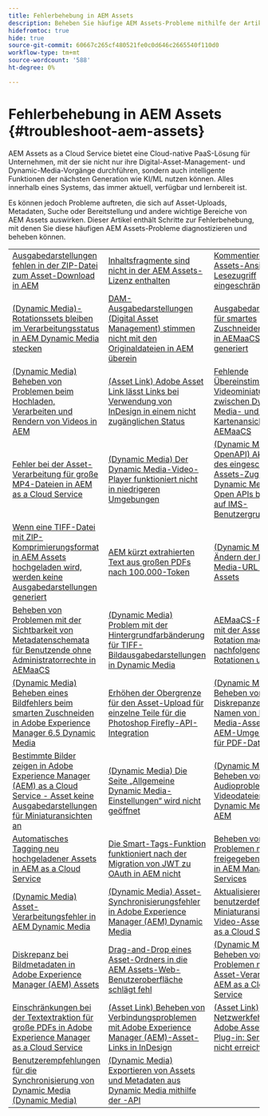 ```yaml
---
title: Fehlerbehebung in AEM Assets
description: Beheben Sie häufige AEM Assets-Probleme mithilfe der Artikel-Links für wichtige AEM Assets s=Bereiche wie Uploads, Metadaten, Suche, Bereitstellung usw.
hidefromtoc: true
hide: true
source-git-commit: 60667c265cf480521fe0c0d646c2665540f110d0
workflow-type: tm+mt
source-wordcount: '588'
ht-degree: 0%

---
```



# Fehlerbehebung in AEM Assets {#troubleshoot-aem-assets}

AEM Assets as a Cloud Service bietet eine Cloud-native PaaS-Lösung für Unternehmen, mit der sie nicht nur ihre Digital-Asset-Management- und Dynamic-Media-Vorgänge durchführen, sondern auch intelligente Funktionen der nächsten Generation wie KI/ML nutzen können. Alles innerhalb eines Systems, das immer aktuell, verfügbar und lernbereit ist.

Es können jedoch Probleme auftreten, die sich auf Asset-Uploads, Metadaten, Suche oder Bereitstellung und andere wichtige Bereiche von AEM Assets auswirken. Dieser Artikel enthält Schritte zur Fehlerbehebung, mit denen Sie diese häufigen AEM Assets-Probleme diagnostizieren und beheben können.

<table>
  <tbody>
  <tr>
    <td><a href="https://experienceleague.adobe.com/de/docs/experience-cloud-kcs/kbarticles/ka-27140">Ausgabedarstellungen fehlen in der ZIP-Datei zum Asset-Download in AEM</a> </td>
    <td><a href="https://experienceleague.adobe.com/de/docs/experience-cloud-kcs/kbarticles/ka-26616">Inhaltsfragmente sind nicht in der AEM Assets-Lizenz enthalten</a> </td>
    <td><a href="https://experienceleague.adobe.com/de/docs/experience-cloud-kcs/kbarticles/ka-26928">Kommentieren in der Assets-Ansicht trotz Lesezugriff eingeschränkt</a> </td> 
    </tr>
    <tr>
    <td><a href="https://experienceleague.adobe.com/de/docs/experience-cloud-kcs/kbarticles/ka-26715"> (Dynamic Media)-Rotationssets bleiben im Verarbeitungsstatus in AEM Dynamic Media stecken</a> </td>
    <td><a href="https://experienceleague.adobe.com/de/docs/experience-cloud-kcs/kbarticles/ka-26639">DAM-Ausgabedarstellungen (Digital Asset Management) stimmen nicht mit den Originaldateien in AEM überein</a> </td>
    <td><a href="https://experienceleague.adobe.com/de/docs/experience-cloud-kcs/kbarticles/ka-26873">Ausgabedarstellungen für smartes Zuschneiden werden in AEMaaCS nicht generiert</a> </td> 
    </tr>
    <tr>
    <td><a href="https://experienceleague.adobe.com/de/docs/experience-cloud-kcs/kbarticles/ka-26533">(Dynamic Media) Beheben von Problemen beim Hochladen, Verarbeiten und Rendern von Videos in AEM</a> </td>
    <td><a href="https://experienceleague.adobe.com/de/docs/experience-cloud-kcs/kbarticles/ka-26922">(Asset Link) Adobe Asset Link lässt Links bei Verwendung von InDesign in einem nicht zugänglichen Status</a> </td>
    <td><a href="https://experienceleague.adobe.com/de/docs/experience-cloud-kcs/kbarticles/ka-26677">Fehlende Übereinstimmung der Videominiaturen zwischen Dynamic Media- und DAM-Kartenansicht in AEMaaCS</a> </td> 
    </tr>
    <tr>
  <td><a href="https://experienceleague.adobe.com/de/docs/experience-cloud-kcs/kbarticles/ka-26610">Fehler bei der Asset-Verarbeitung für große MP4-Dateien in AEM as a Cloud Service</a></td>
  <td><a href="https://experienceleague.adobe.com/de/docs/experience-cloud-kcs/kbarticles/ka-26871">(Dynamic Media) Der Dynamic Media-Video-Player funktioniert nicht in niedrigeren Umgebungen</a></td>
  <td><a href="https://experienceleague.adobe.com/de/docs/experience-cloud-kcs/kbarticles/ka-26103">(Dynamic Media mit OpenAPI) Aktivieren des eingeschränkten Assets-Zugriffs auf Dynamic Media mit Open APIs basierend auf IMS-Benutzergruppen</a></td>
</tr>
<tr>
  <td><a href="https://experienceleague.adobe.com/de/docs/experience-cloud-kcs/kbarticles/ka-23916">Wenn eine TIFF-Datei mit ZIP-Komprimierungsformat in AEM Assets hochgeladen wird, werden keine Ausgabedarstellungen generiert</a></td>
  <td><a href="https://experienceleague.adobe.com/de/docs/experience-cloud-kcs/kbarticles/ka-26785">AEM kürzt extrahierten Text aus großen PDFs nach 100.000-Token</a></td>
  <td><a href="https://experienceleague.adobe.com/de/docs/experience-cloud-kcs/kbarticles/ka-17628">(Dynamic Media) Ändern der Dynamic Media-URL für DM Assets</a></td>
</tr>
<tr>
  <td><a href="https://experienceleague.adobe.com/de/docs/experience-cloud-kcs/kbarticles/ka-26655">Beheben von Problemen mit der Sichtbarkeit von Metadatenschemata für Benutzende ohne Administratorrechte in AEMaaCS</a></td>
  <td><a href="https://experienceleague.adobe.com/de/docs/experience-cloud-kcs/kbarticles/ka-26637">(Dynamic Media) Problem mit der Hintergrundfarbänderung für TIFF-Bildausgabedarstellungen in Dynamic Media</a></td>
  <td><a href="https://experienceleague.adobe.com/de/docs/experience-cloud-kcs/kbarticles/ka-26528">AEMaaCS-Problem mit der Asset-Rotation macht nachfolgende Rotationen unsichtbar</a></td>
</tr>
<tr>
  <td><a href="https://experienceleague.adobe.com/de/docs/experience-cloud-kcs/kbarticles/ka-26367">(Dynamic Media) Beheben eines Bildfehlers beim smarten Zuschneiden in Adobe Experience Manager 6.5 Dynamic Media</a></td>
  <td><a href="https://experienceleague.adobe.com/de/docs/experience-cloud-kcs/kbarticles/ka-26450">Erhöhen der Obergrenze für den Asset-Upload für einzelne Teile für die Photoshop Firefly-API-Integration</a></td>
  <td><a href="https://experienceleague.adobe.com/de/docs/experience-cloud-kcs/kbarticles/ka-26461">(Dynamic Media) Beheben von Diskrepanzen bei Namen von Dynamic Media-Assets in AEM-Umgebungen für PDF-Dateien</a></td>
</tr>
<tr>
  <td><a href="https://experienceleague.adobe.com/de/docs/experience-cloud-kcs/kbarticles/ka-26233">Bestimmte Bilder zeigen in Adobe Experience Manager (AEM) as a Cloud Service - Asset keine Ausgabedarstellungen für Miniaturansichten an</a></td>
  <td><a href="https://experienceleague.adobe.com/de/docs/experience-cloud-kcs/kbarticles/ka-25294">(Dynamic Media) Die Seite „Allgemeine Dynamic Media-Einstellungen“ wird nicht geöffnet</a></td>
  <td><a href="https://experienceleague.adobe.com/de/docs/experience-cloud-kcs/kbarticles/ka-26197">(Dynamic Media) Beheben von Audioproblemen in Videodateien mit Dynamic Media in AEM</a></td>
</tr>
<tr>
  <td><a href="https://experienceleague.adobe.com/de/docs/experience-cloud-kcs/kbarticles/ka-25925">Automatisches Tagging neu hochgeladener Assets in AEM as a Cloud Service</a></td>
  <td><a href="https://experienceleague.adobe.com/de/docs/experience-cloud-kcs/kbarticles/ka-25889">Die Smart-Tags-Funktion funktioniert nach der Migration von JWT zu OAuth in AEM nicht</a></td>
  <td><a href="https://experienceleague.adobe.com/de/docs/experience-cloud-kcs/kbarticles/ka-25903">Beheben von Problemen mit freigegebenen Links in AEM Managed Services</a></td>
</tr>
<tr>
  <td><a href="https://experienceleague.adobe.com/de/docs/experience-cloud-kcs/kbarticles/ka-25607">(Dynamic Media) Asset-Verarbeitungsfehler in AEM Dynamic Media</a></td>
  <td><a href="https://experienceleague.adobe.com/de/docs/experience-cloud-kcs/kbarticles/ka-25885">(Dynamic Media) Asset-Synchronisierungsfehler in Adobe Experience Manager (AEM) Dynamic Media</a></td>
  <td><a href="https://experienceleague.adobe.com/de/docs/experience-cloud-kcs/kbarticles/ka-25829">Aktualisieren von benutzerdefinierten Miniaturansichten für Video-Assets in AEM as a Cloud Service</a></td>
</tr>
<tr>
  <td><a href="https://experienceleague.adobe.com/de/docs/experience-cloud-kcs/kbarticles/ka-25828">Diskrepanz bei Bildmetadaten in Adobe Experience Manager (AEM) Assets</a></td>
  <td><a href="https://experienceleague.adobe.com/de/docs/experience-cloud-kcs/kbarticles/ka-21865">Drag-and-Drop eines Asset-Ordners in die AEM Assets-Web-Benutzeroberfläche schlägt fehl</a></td>
  <td><a href="https://experienceleague.adobe.com/de/docs/experience-cloud-kcs/kbarticles/ka-25525">(Dynamic Media) Beheben von Problemen mit der Asset-Verarbeitung in AEM as a Cloud Service</a></td>
</tr>
<tr>
  <td><a href="https://experienceleague.adobe.com/de/docs/experience-cloud-kcs/kbarticles/ka-25518">Einschränkungen bei der Textextraktion für große PDFs in Adobe Experience Manager as a Cloud Service</a></td>
  <td><a href="https://experienceleague.adobe.com/de/docs/experience-cloud-kcs/kbarticles/ka-25562">(Asset Link) Beheben von Verbindungsproblemen mit Adobe Experience Manager (AEM)-Asset-Links in InDesign</a></td>
  <td><a href="https://experienceleague.adobe.com/de/docs/experience-cloud-kcs/kbarticles/ka-25506">(Asset Link) Netzwerkfehler im Adobe Asset Link-Plug-in: Server ist nicht erreichbar</a></td>
</tr>
<tr>
  <td><a href="https://experienceleague.adobe.com/de/docs/experience-cloud-kcs/kbarticles/ka-25471">Benutzerempfehlungen für die Synchronisierung von Dynamic Media (Dynamic Media)</a></td>
  <td><a href="https://experienceleague.adobe.com/de/docs/experience-cloud-kcs/kbarticles/ka-26902">(Dynamic Media) Exportieren von Assets und Metadaten aus Dynamic Media mithilfe der -API</a></td>
  <td></td>
</tr>

</tbody>
  <table>


